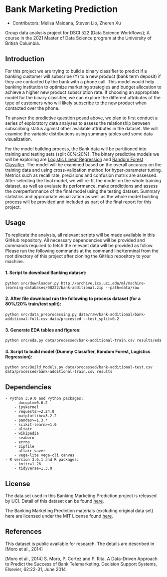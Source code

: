 # Bank Marketing Prediction

  - Contributors: Melisa Maidana, Steven Lio, Zheren Xu
	
Group data analysis project for DSCI 522 (Data Science Workflows); 
A course in the 2021 Master of Data Science program at the University of 
British Columbia.

## Introduction

For this project we are trying to build a binary classifier to predict if a
banking customer will subscribe (Y) to a new product (bank term deposit) if
they are contacted by the bank with a phone call. This model would help banking
institution to optimize marketing strategies and budget allocation to achieve
a higher new product subscription rate. If choosing an appropriate model for the
binary classifier, we can explore the different attributes of the type of
customers who will likely subscribe to the new product when contacted over the phone.

To answer the predictive question posed above, we plan to first conduct a
series of exploratory data analyses to assess the relationship between subscribing
status against other available attributes in the dataset. We will examine the
variable distributions using summary tables and some data visualization.

For the model building process, the Bank data will be partitioned into training and
testing sets (split 80%:20%). The binary predictive models we will be exploring are
[Logistic Linear Regression](https://en.wikipedia.org/wiki/Logistic_regression) and 
[Random Forest Classifier](https://en.wikipedia.org/wiki/Random_forest). The model will be examined
based on the overall accuracy on the training data and using cross-validation method 
for hyper-parameter tuning. Metrics such as recall rate, precisions and confusion
matrix are assessed. After selecting the final model, we will re-fit the model on the
whole training dataset, as well as evaluate its performance, make predictions and
assess the overperformance of the final model using the testing dataset. Summary
statistics and appropriate visualization as well as the whole model building process
will be provided and included as part of the final report for this project.


## Usage

To replicate the analysis, all relevant scripts will be made available in this
GitHub repository. All necessary dependencies will be provided and commands
required to fetch the relevant data will be provided as follow. Please run
the following commands at the command line/terminal from the root directory of
this project after cloning the GitHub repository to your machine.

#### 1\. Script to download Banking dataset:

    python src/downloader.py http://archive.ics.uci.edu/ml/machine-learning-databases/00222/bank-additional.zip --path=data/raw
	
#### 2\. After file download run the following to process dataset (for a 80%/20% train/test split):

    python src/data_preprocessing.py data/raw/bank-additional/bank-additional-full.csv data/processed --test_split=0.2

#### 3\. Generate EDA tables and figures:

    python src/eda.py data/processed/bank-additional-train.csv results/eda

#### 4\. Script to build model (Dummy Classifier, Random Forest, Logistics Regression):

    python src/Build_Models.py data/processed/bank-additional-test.csv data/processed/bank-additional-train.csv results

## Dependencies
	
	- Python 3.9.0 and Python packages:
		- docopt==0.6.2
		- ipykernel
		- requests>=2.24.0
		- matplotlib>=3.2.2
		- pandas>=1.3.*
		- scikit-learn>=1.0
		- altair
		- wikipedia
		- seaborn
		- errno
		- zipfile
		- altair_saver
		- vega-lite vega-cli canvas
	- R version 3.6.1 and R packages:
		- knitr=1.26
		- tidyverse=1.3.0

## License

The data set used in this Banking Marketing Prediction project is released by UCI. 
Detail of this dataset can be found [here](http://archive.ics.uci.edu/ml/datasets/Bank+Marketing). 

The Banking Marketing Prediction materials (excluding original data set) here are licensed
under the MIT License found [here](https://github.com/stevenlio88/IMDB_Rating_Prediction/blob/main/LICENSE).

## References

This dataset is public available for research. The details are described in [Moro et al., 2014]

[Moro et al., 2014] S. Moro, P. Cortez and P. Rita. A Data-Driven Approach to Predict the Success of Bank Telemarketing. Decision Support Systems, Elsevier, 62:22-31, June 2014
